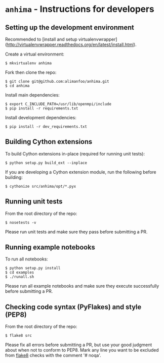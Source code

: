`anhima` - Instructions for developers
======================================

Setting up the development environment
--------------------------------------

Recommended to [install and setup virtualenvwrapper]
(http://virtualenvwrapper.readthedocs.org/en/latest/install.html).

Create a virtual environment:

    $ mkvirtualenv anhima

Fork then clone the repo:

    $ git clone git@github.com:alimanfoo/anhima.git
    $ cd anhima

Install main dependencies:

    $ export C_INCLUDE_PATH=/usr/lib/openmpi/include
    $ pip install -r requirements.txt

Install development dependencies:

    $ pip install -r dev_requirements.txt

Building Cython extensions
--------------------------

To build Cython extensions in-place (required for running unit tests):

    $ python setup.py build_ext --inplace

If you are developing a Cython extension module, run the following before
building:

    $ cythonize src/anhima/opt/*.pyx

Running unit tests
------------------

From the root directory of the repo:

    $ nosetests -v

Please run unit tests and make sure they pass before submitting a PR.

Running example notebooks
-------------------------

To run all notebooks:

    $ python setup.py install
    $ cd examples
    $ ./runall.sh

Please run all example notebooks and make sure they execute successfully
before submitting a PR.

Checking code syntax (PyFlakes) and style (PEP8)
------------------------------------------------

From the root directory of the repo:

    $ flake8 src

Please fix all errors before submitting a PR, but use your good judgment
about when not to conform to PEP8. Mark any line you want to be excluded
from [flake8](http://flake8.readthedocs.org/) checks with the comment '# noqa'.
